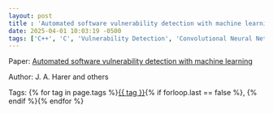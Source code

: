 ```yaml
---
layout: post
title : 'Automated software vulnerability detection with machine learning'
date: 2025-04-01 10:03:19 -0500
tags: ['C++', 'C', 'Vulnerability Detection', 'Convolutional Neural Network', 'Extra-trees classifier', 'Control Flow Graph (CFG)']
---
```

Paper: [Automated software vulnerability detection with machine learning](https://arxiv.org/abs/1803.04497)

Author: J. A. Harer and others




 Tags: 
    <span>
    {% for tag in page.tags %}<a href="{{ site.baseurl }}tags/#{{ tag | slugify }}">{{ tag }}</a>{% if forloop.last == false %}, {% endif %}{% endfor %}
    </span>
